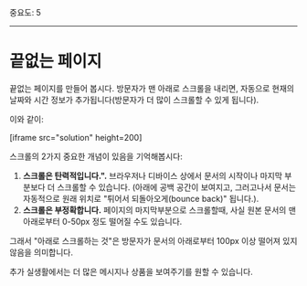 중요도: 5

---

# 끝없는 페이지

끝없는 페이지를 만들어 봅시다. 방문자가 맨 아래로 스크롤을 내리면, 자동으로 현재의 날짜와 시간 정보가 추가됩니다(방문자가 더 많이 스크롤할 수 있게 됩니다).

이와 같이:

[iframe src="solution" height=200]

스크롤의 2가지 중요한 개념이 있음을 기억해봅시다:

1. **스크롤은 탄력적입니다.".** 브라우저나 디바이스 상에서 문서의 시작이나 마지막 부분보다 더 스크롤할 수 있습니다. (아래에 공백 공간이 보여지고, 그러고나서 문서는 자동적으로 원래 위치로 "튀어서 되돌아오게(bounce back)" 됩니다.).
2. **스크롤은 부정확합니다.** 페이지의 마지막부분으로 스크롤할때, 사실 원본 문서의 맨 아래로부터 0-50px 정도 떨어질 수도 있습니다.

그래서 "아래로 스크롤하는 것"은 방문자가 문서의 아래로부터 100px 이상 떨어져 있지 않음을 의미합니다.

추가 실생활에서는 더 많은 메시지나 상품을 보여주기를 원할 수 있습니다.
